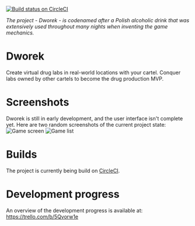 [![Build status on CircleCI](https://circleci.com/gh/timvisee/Dworek.svg?style=svg)](https://circleci.com/gh/timvisee/Dworek)

*The project - Dworek - is codenamed after a Polish alcoholic drink that was extensively used throughout many nights when inventing the game mechanics.*

# Dworek
Create virtual drug labs in real-world locations with your cartel.
Conquer labs owned by other cartels to become the drug production MVP.

# Screenshots
Dworek is still in early development, and the user interface isn't complete yet.
Here are two random screenshots of the current project state:  
![Game screen](https://raw.githubusercontent.com/timvisee/Dworek/master/res/screenshot/GameScreen.png)
![Game list](https://raw.githubusercontent.com/timvisee/Dworek/master/res/screenshot/GameList.png)

# Builds
The project is currently being build on [CircleCI](https://circleci.com/gh/timvisee/Dworek/).

# Development progress
An overview of the development progress is available at: https://trello.com/b/5Qvorw1e